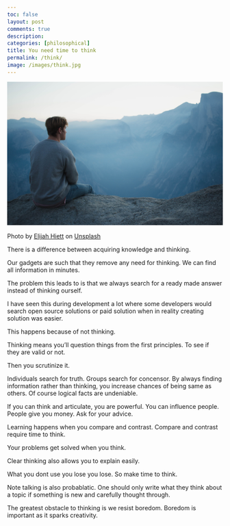 ```yaml
---
toc: false
layout: post
comments: true
description:
categories: [philosophical]
title: You need time to think
permalink: /think/
image: /images/think.jpg
---
```

![](/images/think.jpg)

Photo by <a href="https://unsplash.com/@elijahdhiett?utm_source=unsplash&utm_medium=referral&utm_content=creditCopyText">Elijah Hiett</a> on <a href="https://unsplash.com/s/photos/think?utm_source=unsplash&utm_medium=referral&utm_content=creditCopyText">Unsplash</a>
  
There is a difference between acquiring knowledge and thinking.

Our gadgets are such that they remove any need for thinking. We can find all information in minutes.

The problem this leads to is that we always search for a ready made answer instead of thinking ourself.

I have seen this during development a lot where some developers would search open source solutions or paid solution when in reality creating solution was easier.

This happens because of not thinking.

Thinking means you’ll question things from the first principles. To see if they are valid or not. 

Then you scrutinize it.

Individuals search for truth. Groups search for concensor. By always finding information rather than thinking, you increase chances of being same as others. Of course logical facts are undeniable.

If you can think and articulate, you are powerful. You can influence people. People give you money. Ask for your advice. 

Learning happens when you compare and contrast. Compare and contrast require time to think.

Your problems get solved when you think.

Clear thinking also allows you to explain easily.

What you dont use you lose you lose. So make time to think.

Note talking is also probablatic. One should only write what they think about a topic if something is new and carefully thought through.

The greatest obstacle to thinking is we resist boredom. Boredom is important as it sparks creativity. 


